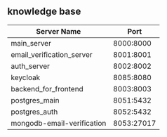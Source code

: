 ## knowledge base

|  Server Name | Port  |
| ------------ | ------------ |
| main_server  |  8000:8000 |
| email_verification_server  |  8001:8001 |
| auth_server  |  8002:8002 |
| keycloak  |  8085:8080 |
| backend_for_frontend  |  8003:8003 |
| postgres_main  |  8051:5432 |
| postgres_auth  |  8052:5432 |
| mongodb-email-verification  |  8053:27017 |

